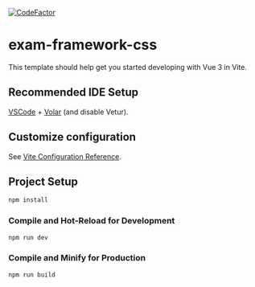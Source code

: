 [![CodeFactor](https://www.codefactor.io/repository/github/unmugviolet/exam-framework-css/badge)](https://www.codefactor.io/repository/github/unmugviolet/exam-framework-css)

# exam-framework-css

This template should help get you started developing with Vue 3 in Vite.

## Recommended IDE Setup

[VSCode](https://code.visualstudio.com/) + [Volar](https://marketplace.visualstudio.com/items?itemName=Vue.volar) (and disable Vetur).

## Customize configuration

See [Vite Configuration Reference](https://vitejs.dev/config/).

## Project Setup

```sh
npm install
```

### Compile and Hot-Reload for Development

```sh
npm run dev
```

### Compile and Minify for Production

```sh
npm run build
```
